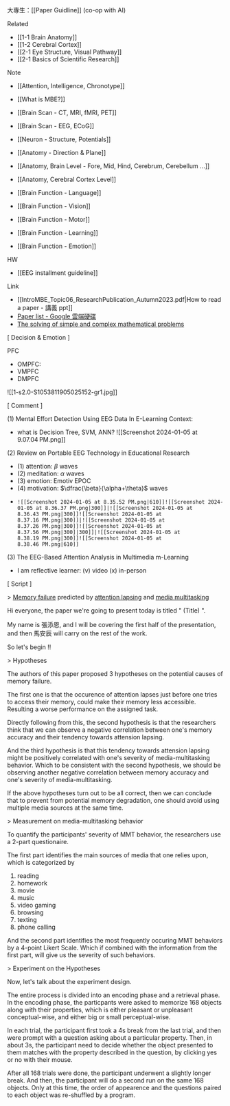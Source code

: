 
大專生：[[Paper Guidline]] (co-op with AI)

Related
- [[1-1 Brain Anatomy]]
- [[1-2 Cerebral Cortex]]
- [[2-1 Eye Structure, Visual Pathway]]
- [[2-1 Basics of Scientific Research]]

Note
- [[Attention, Intelligence, Chronotype]]
- [[What is MBE?]]
	
- [[Brain Scan - CT, MRI, fMRI, PET]]
- [[Brain Scan - EEG, ECoG]]
	
- [[Neuron - Structure, Potentials]]
- [[Anatomy - Direction & Plane]]
- [[Anatomy, Brain Level - Fore, Mid, Hind, Cerebrum, Cerebellum ...]]
- [[Anatomy, Cerebral Cortex Level]]
	
- [[Brain Function - Language]]
- [[Brain Function - Vision]]
- [[Brain Function - Motor]]
- [[Brain Function - Learning]]
- [[Brain Function - Emotion]]

HW
- [[EEG installment guideline]]

Link
- [[IntroMBE_Topic06_ResearchPublication_Autumn2023.pdf|How to read a paper - 講義 ppt]]
- [Paper list - Google 雲端硬碟](https://drive.google.com/drive/folders/1T2CGNtpRjpXQkbbM5GM-J9Xc9-BP-6eE)
- [The solving of simple and complex mathematical problems](https://www.canva.com/design/DAF4ItzeytQ/9DiI1y5VXO-nwtmSULd3aA/view?utm_content=DAF4ItzeytQ&utm_campaign=designshare&utm_medium=link&utm_source=recording_view)


\[ Decision & Emotion ]

PFC
- OMPFC:
- VMPFC
- DMPFC

![[1-s2.0-S1053811905025152-gr1.jpg]]


\[ Comment ]

(1) 
Mental Effort Detection Using EEG Data In E-Learning Context:
- what is Decision Tree, SVM, ANN?
	  ![[Screenshot 2024-01-05 at 9.07.04 PM.png]]

(2)
Review on Portable EEG Technology in Educational Research
- (1) attention: $\beta$ waves
- (2) meditation: $\alpha$ waves
- (3) emotion: Emotiv EPOC
- (4) motivation: $\dfrac{\beta}{\alpha+\theta}$ waves
- 
	  ![[Screenshot 2024-01-05 at 8.35.52 PM.png|610]]![[Screenshot 2024-01-05 at 8.36.37 PM.png|300]]|![[Screenshot 2024-01-05 at 8.36.43 PM.png|300]]![[Screenshot 2024-01-05 at 8.37.16 PM.png|300]]|![[Screenshot 2024-01-05 at 8.37.26 PM.png|300]]![[Screenshot 2024-01-05 at 8.37.56 PM.png|300]|300]]|![[Screenshot 2024-01-05 at 8.38.19 PM.png|300]]![[Screenshot 2024-01-05 at 8.38.46 PM.png|610]]

(3)
The EEG-Based Attention Analysis in Multimedia m-Learning
- I am reflective learner: (v) video (x) in-person


\[ Script ]

\> <u>Memory failure</u> predicted by <u>attention lapsing</u> and <u>media multitasking</u>

Hi everyone, the paper we're going to present today is titled " (Title) ".

My name is 張添恩, and I will be covering the first half of the presentation, and then 馬安辰 will carry on the rest of the work.

So let's begin !!


\> Hypotheses

The authors of this paper proposed 3 hypotheses on the potential causes of memory failure.

The first one is that the occurence of attention lapses just before one tries to access their memory, could make their memory less accessible.
Resulting a worse performance on the assigned task.

Directly following from this, the second hypothesis is that the researchers think that we can observe a negative correlation between one's memory accuracy and their tendency towards attension lapsing.

And the third hypothesis is that this tendency towards attension lapsing might be positively correlated with one's severity of media-multitasking behavior. Which to be consistent with the second hypothesis, we should be observing another negative correlation between memory accuracy and one's severity of media-multitasking.

If the above hypotheses turn out to be all correct, then we can conclude that to prevent from potential memory degradation, one should avoid using multiple media sources at the same time.


\> Measurement on media-multitasking behavior

To quantify the participants' severity of MMT behavior, the researchers use a 2-part questionaire.

The first part identifies the main sources of media that one relies upon, 
which is categorized by 
1. reading
2. homework
3. movie
4. music
5. video gaming
6. browsing
7. texting
8. phone calling

And the second part identifies the most frequently occuring MMT behaviors by a 4-point Likert Scale. Which if combined with the information from the first part, will give us the severity of such behaviors.


\> Experiment on the Hypotheses

Now, let's talk about the experiment design. 

The entire process is divided into an encoding phase and a retrieval phase.
In the encoding phase, the particpants were asked to memorize 168 objects along with their properties, which is either pleasant or unpleasant conceptual-wise, and either big or small perceptual-wise.

In each trial, the participant first took a 4s break from the last trial, and then were prompt with a question asking about a particular property. Then, in about 3s, the participant need to decide whether the object presented to them matches with the property described in the question, by clicking yes or no with their mouse.

After all 168 trials were done, the participant underwent a slightly longer break. And then, the participant will do a second run on the same 168 objects. Only at this time, the order of appearence and the questions paired to each object was re-shuffled by a program.